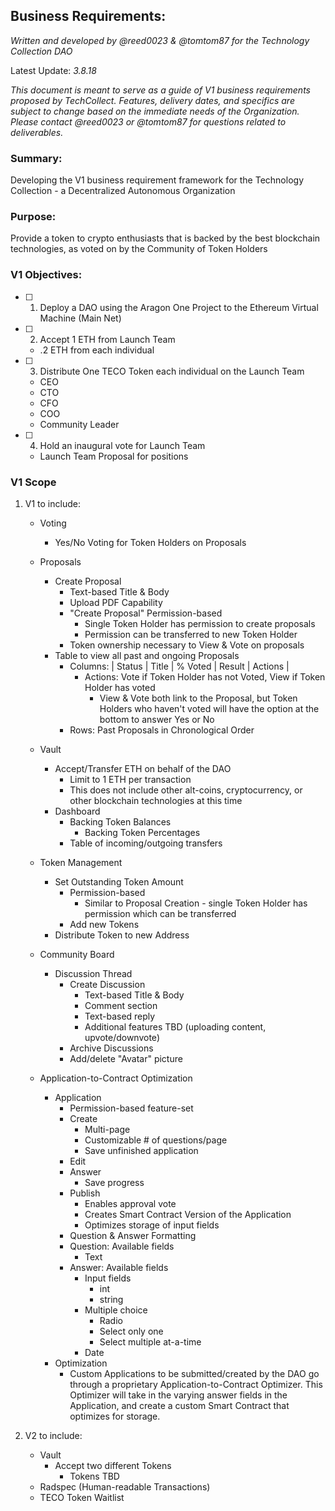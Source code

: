 ## Business Requirements:
*Written and developed by @reed0023 & @tomtom87 for the Technology Collection DAO*

Latest Update: *3.8.18*

*This document is meant to serve as a guide of V1 business requirements proposed by TechCollect. Features, delivery dates, 
and specifics are subject to change based on the immediate needs of the Organization. Please contact @reed0023 or @tomtom87 for questions related to deliverables.*

### Summary: 
Developing the V1 business requirement framework for the Technology Collection - a Decentralized Autonomous Organization

### Purpose:
Provide a token to crypto enthusiasts that is backed by the best blockchain technologies, as voted on by the Community of Token Holders

### V1 Objectives: 

- [ ] 1. Deploy a DAO using the Aragon One Project to the Ethereum Virtual Machine (Main Net)
- [ ] 2. Accept 1 ETH from Launch Team 
    - .2 ETH from each individual 
- [ ] 3. Distribute One TECO Token each individual on the Launch Team
    - CEO
    - CTO
    - CFO
    - COO
    - Community Leader
- [ ] 4. Hold an inaugural vote for Launch Team
    - Launch Team Proposal for positions

### V1 Scope
 
 1. V1 to include:
    - Voting
      - Yes/No Voting for Token Holders on Proposals
    
    - Proposals
      - Create Proposal
        - Text-based Title & Body
        - Upload PDF Capability
        - "Create Proposal" Permission-based
          - Single Token Holder has permission to create proposals
          - Permission can be transferred to new Token Holder
        - Token ownership necessary to View & Vote on proposals
      - Table to view all past and ongoing Proposals
        - Columns: | Status | Title | % Voted | Result | Actions |
          - Actions: Vote if Token Holder has not Voted, View if Token Holder has voted
            - View & Vote both link to the Proposal, but Token Holders who haven't voted will have the option at the bottom to
            answer Yes or No
        - Rows: Past Proposals in Chronological Order
        
    - Vault
      - Accept/Transfer ETH on behalf of the DAO
        - Limit to 1 ETH per transaction
        - This does not include other alt-coins, cryptocurrency, or other blockchain technologies at this time
      - Dashboard
        - Backing Token Balances
          - Backing Token Percentages
        - Table of incoming/outgoing transfers

    - Token Management
      - Set Outstanding Token Amount
        - Permission-based
          - Similar to Proposal Creation - single Token Holder has permission which can be transferred
        - Add new Tokens
      - Distribute Token to new Address
      
    - Community Board
      - Discussion Thread
        - Create Discussion
          - Text-based Title & Body
          - Comment section
           * Text-based reply
           - Additional features TBD (uploading content, upvote/downvote)
        - Archive Discussions
        - Add/delete "Avatar" picture
        
    - Application-to-Contract Optimization
      - Application
        - Permission-based feature-set
         - Create
           - Multi-page
           - Customizable # of questions/page
           - Save unfinished application
         - Edit
         - Answer
            - Save progress
         - Publish
            - Enables approval vote
            - Creates Smart Contract Version of the Application
            - Optimizes storage of input fields
        - Question & Answer Formatting
        - Question: Available fields
          - Text
        - Answer: Available fields
          - Input fields
            - int
            - string
          - Multiple choice
            - Radio
            - Select only one
            - Select multiple at-a-time
          - Date
      - Optimization
        - Custom Applications to be submitted/created by the DAO go through a proprietary Application-to-Contract Optimizer.
          This Optimizer will take in the varying answer fields in the Application, and create a custom Smart Contract that
          optimizes for storage.
        
 2. V2 to include:
    - Vault
      - Accept two different Tokens
        - Tokens TBD
    - Radspec (Human-readable Transactions)
    - TECO Token Waitlist
